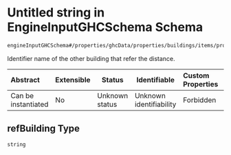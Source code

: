# Untitled string in EngineInputGHCSchema Schema

```txt
engineInputGHCSchema#/properties/ghcData/properties/buildings/items/properties/distances/items/properties/refBuilding
```

Identifier name of the other building that refer the distance.


| Abstract            | Extensible | Status         | Identifiable            | Custom Properties | Additional Properties | Access Restrictions | Defined In                                                         |
| :------------------ | ---------- | -------------- | ----------------------- | :---------------- | --------------------- | ------------------- | ------------------------------------------------------------------ |
| Can be instantiated | No         | Unknown status | Unknown identifiability | Forbidden         | Allowed               | none                | [ghc.schema.json\*](../out/ghc.schema.json "open original schema") |

## refBuilding Type

`string`
